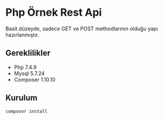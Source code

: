 # Php Örnek Rest Api

Basit düzeyde, sadece GET ve POST methodlarının olduğu yapı hazırlanmıştır. 

## Gereklilikler

- Php 7.4.9
- Mysql 5.7.24
- Composer 1.10.10

## Kurulum

```bash
composer install
```